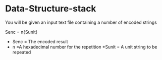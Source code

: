 # Data-Structure-stack

You will be given an input text file containing a number of encoded strings

Senc = n{Sunit}

* Senc = The encoded result
* n =A hexadecimal number for the repetition
*Sunit =  A unit string to be repeated
